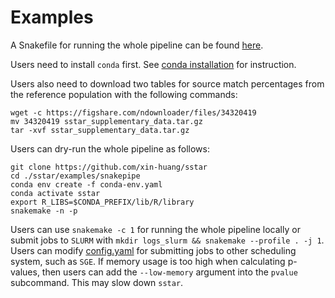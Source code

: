 # Examples

A Snakefile for running the whole pipeline can be found [here](https://github.com/xin-huang/sstar/blob/main/examples/snakepipe/Snakefile).

Users need to install `conda` first. See [conda installation](https://docs.conda.io/projects/conda/en/latest/user-guide/install/index.html) for instruction.

Users also need to download two tables for source match percentages from the reference population with the following commands:

	wget -c https://figshare.com/ndownloader/files/34320419
	mv 34320419 sstar_supplementary_data.tar.gz
	tar -xvf sstar_supplementary_data.tar.gz

Users can dry-run the whole pipeline as follows:

	git clone https://github.com/xin-huang/sstar
	cd ./sstar/examples/snakepipe
	conda env create -f conda-env.yaml
	conda activate sstar
	export R_LIBS=$CONDA_PREFIX/lib/R/library
	snakemake -n -p

Users can use `snakemake -c 1` for running the whole pipeline locally or submit jobs to `SLURM` with `mkdir logs_slurm && snakemake --profile . -j 1`. Users can modify [config.yaml](https://github.com/xin-huang/sstar/blob/main/examples/snakepipe/config.yaml) for submitting jobs to other scheduling system, such as `SGE`. If memory usage is too high when calculating p-values, then users can add the `--low-memory` argument into the `pvalue` subcommand. This may slow down `sstar`.

